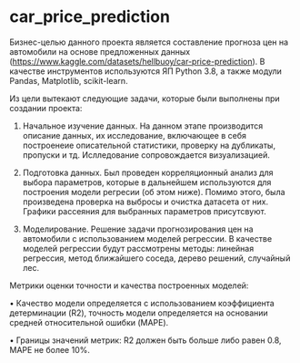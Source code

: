 # car_price_prediction

Бизнес-целью данного проекта является составление прогноза цен на автомобили на основе предложенных данных (https://www.kaggle.com/datasets/hellbuoy/car-price-prediction). В качестве инструментов используются ЯП Python 3.8, а также модули Pandas, Matplotlib, scikit-learn. 

Из цели вытекают следующие задачи, которые были выполнены при создании проекта:

1. Начальное изучение данных. На данном этапе производится описание данных, их исследование, включающее в себя построенеие описательной статистики, проверку на дубликаты, пропуски и тд. Ислледование сопровождается визуализацией.

2. Подготовка данных. Был проведен корреляционный анализ для выбора параметров, которые в дальнейшем используются для построения модели регресии (об этом ниже). Помимо этого, была произведена проверка на выбросы и очистка датасета от них. Графики рассеяния для выбранных параметров присутсвуют.

3. Моделирование. Решение задачи прогнозирования цен на автомобили с использованием моделей регрессии. В качестве моделей регрессии будут рассмотрены методы: линейная регрессия, метод ближайшего соседа, дерево решений, случайный лес.

Метрики оценки точности и качества построенных моделей:

•	Качество модели определяется с использованием коэффициента детерминации (R2), точность модели определяется на основании средней относительной ошибки (MAPE). 

•	Границы значений метрик: R2 должен быть больше либо равен 0.8, MAPE не более 10%.
